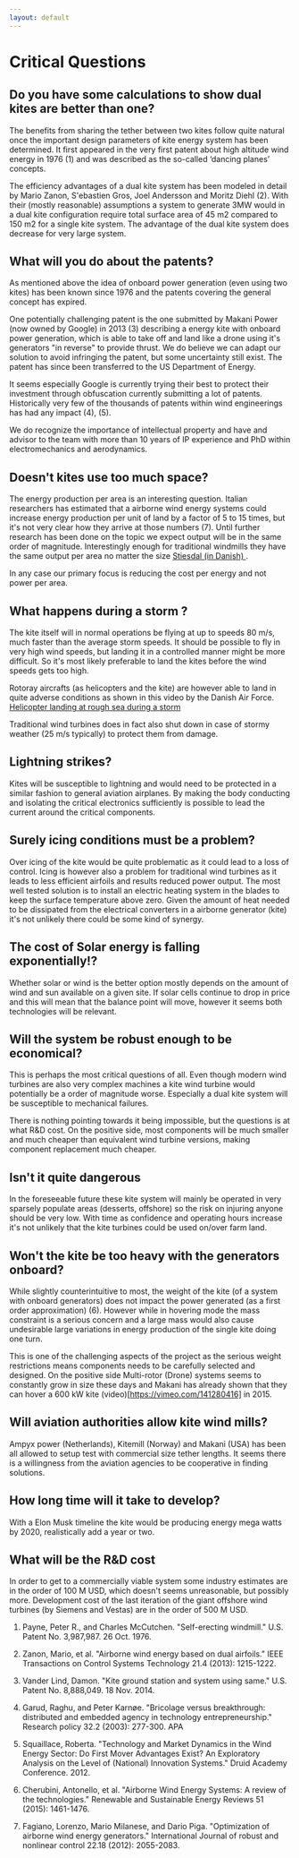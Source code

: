 ```yaml
---
layout: default
---
```


# Critical Questions

## Do you have some calculations to show dual kites are better than one?
The benefits from sharing the tether between two kites follow quite natural once the important design parameters of kite energy system has been determined. It first appeared in the very first patent about high altitude wind energy in 1976 (1) and was described as the so-called ‘dancing planes’ concepts.

The efficiency advantages of a dual kite system has been modeled in detail by Mario Zanon, S'ebastien Gros, Joel Andersson and Moritz Diehl (2). With their (mostly reasonable) assumptions a system to generate 3MW would in a dual kite configuration require total surface area of 45 m2 compared to 150 m2 for a single kite system. The advantage of the dual kite system does decrease for very large system.

## What will you do about the patents?
As mentioned above the idea of onboard power generation (even using two kites) has been known since 1976 and the patents covering the general concept has expired.

One potentially challenging patent is the one submitted by Makani Power (now owned by Google) in 2013 (3) describing a energy kite with onboard power generation, which is able to take off and land like a drone using it's generators "in reverse" to provide thrust. We do believe we can adapt our solution to avoid infringing the patent, but some uncertainty still exist. The patent has since been transferred to the US Department of Energy.

It seems especially Google is currently trying their best to protect their investment through obfuscation currently submitting a lot of patents. Historically very few of the thousands of patents within wind engineerings has had any impact (4), (5).

We do recognize the importance of intellectual property and have and advisor to the team with more than 10 years of IP experience and PhD within electromechanics and aerodynamics.


## Doesn't kites use too much space?
The energy production per area is an interesting question. Italian researchers has estimated that a airborne wind energy systems could increase energy production per unit of land by a factor of 5 to 15 times, but it's not very clear how they arrive at those numbers (7). Until further research has been done on the topic we expect output will be in the same order of magnitude. Interestingly enough for traditional windmills they have the same output per area no matter the size [Stiesdal (in Danish) ](https://ing.dk/blog/bliver-vindmoellerne-ved-med-at-vokse-del-ii-192275).

In any case our primary focus is reducing the cost per energy and not power per area.

## What happens during a storm ?
The kite itself will in normal operations be flying at up to speeds 80 m/s, much faster than the average storm speeds. It should be possible to fly in very high wind speeds, but landing it in a controlled manner might be more difficult. So it's most likely preferable to land the kites before the wind speeds gets too high.

Rotoray aircrafts (as helicopters and the kite) are however able to land in quite adverse conditions as shown in this video by the Danish Air Force. [Helicopter landing at rough sea during a storm](https://youtu.be/ptem1zpHD_s)

Traditional wind turbines does in fact also shut down in case of stormy weather (25 m/s typically) to protect them from damage.

## Lightning strikes?
Kites will be susceptible to lightning and would need to be protected in a similar fashion to general aviation airplanes. By making the body conducting and isolating the critical electronics sufficiently is possible to lead the current around the critical components.

## Surely icing conditions must be a problem?
Over icing of the kite would be quite problematic as it could lead to a loss of control. Icing is however also a problem for traditional wind turbines as it leads to less efficient airfoils and results reduced power output. The most well tested solution is to install an electric heating system in the blades to keep the surface temperature above zero. Given the amount of heat needed to be dissipated from the electrical converters in a airborne generator (kite) it's not unlikely there could be some kind of synergy.

## The cost of Solar energy is falling exponentially!?
Whether solar or wind is the better option mostly depends on the amount of wind and sun available on a given site. If solar cells continue to drop in price and this will mean that the balance point will move, however it seems both technologies will be relevant. 

## Will the system be robust enough to be economical?
This is perhaps the most critical questions of all. Even though modern wind turbines are also very complex machines a kite wind turbine would potentially be a order of magnitude worse. Especially a dual kite system will be susceptible to mechanical failures.

There is nothing pointing towards it being impossible, but the questions is at what R&D cost. On the positive side, most components will be much smaller and much cheaper than equivalent wind turbine versions, making component replacement much cheaper.

## Isn't it quite dangerous
In the foreseeable future these kite system will mainly be operated in very sparsely populate areas (desserts, offshore) so the risk on injuring anyone should be very low. With time as confidence and operating hours increase it's not unlikely that the kite turbines could be used on/over farm land.

## Won't the kite be too heavy with the generators onboard?
While slightly counterintuitive to most, the weight of the kite (of a system with onboard generators) does not impact the power generated (as a first order approximation) (6). However while in hovering mode the mass constraint is a serious concern and a large mass would also cause undesirable large variations in energy production of the single kite doing one turn.

This is one of the challenging aspects of the project as the serious weight restrictions means components needs to be carefully selected and designed. On the positive side Multi-rotor (Drone) systems seems to constantly grow in size these days and Makani has already shown that they can hover a 600 kW kite (video)[https://vimeo.com/141280416] in 2015.    

## Will aviation authorities allow kite wind mills?
Ampyx power (Netherlands), Kitemill (Norway) and Makani (USA) has been all allowed to setup test with commercial size tether lengths. It seems there is a willingness from the aviation agencies to be cooperative in finding solutions.   

## How long time will it take to develop?
With a Elon Musk timeline the kite would be producing energy mega watts by 2020, realistically add a year or two.

## What will be the R&D cost
In order to get to a commercially viable system some industry estimates are in the order of 100 M USD, which doesn't seems unreasonable, but possibly more. Development cost of the last iteration of the giant offshore wind turbines (by Siemens and Vestas) are in the order of 500 M USD.



1. Payne, Peter R., and Charles McCutchen. "Self-erecting windmill." U.S. Patent No. 3,987,987. 26 Oct. 1976.

2. Zanon, Mario, et al. "Airborne wind energy based on dual airfoils." IEEE Transactions on Control Systems Technology 21.4 (2013): 1215-1222.

3. Vander Lind, Damon. "Kite ground station and system using same." U.S. Patent No. 8,888,049. 18 Nov. 2014.

4. Garud, Raghu, and Peter Karnøe. "Bricolage versus breakthrough: distributed and embedded agency in technology entrepreneurship." Research policy 32.2 (2003): 277-300.
APA

5. Squaillace, Roberta. "Technology and Market Dynamics in the Wind Energy Sector: Do First Mover Advantages Exist? An Exploratory Analysis on the Level of (National) Innovation Systems." Druid Academy Conference. 2012.

6. Cherubini, Antonello, et al. "Airborne Wind Energy Systems: A review of the technologies." Renewable and Sustainable Energy Reviews 51 (2015): 1461-1476.

7. Fagiano, Lorenzo, Mario Milanese, and Dario Piga. "Optimization of airborne wind energy generators." International Journal of robust and nonlinear control 22.18 (2012): 2055-2083.
